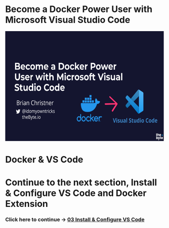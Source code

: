 # Become a Docker Power User with Microsoft Visual Studio Code

<img src="./../img/vs-code-docker-training.png" alt="VS Code and Docker training" height="350"> 

# Docker & VS Code

# Continue to the next section, Install & Configure VS Code and Docker Extension

### Click here to continue -> [03 Install & Configure VS Code](./../03-install-configure-vscode/vscode-configure.md)
